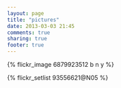 ```yaml
---
layout: page
title: "pictures"
date: 2013-03-03 21:45
comments: true
sharing: true
footer: true
---
```


{% flickr_image 6879923512 b n y %}

{% flickr_setlist 93556621@N05 %}

